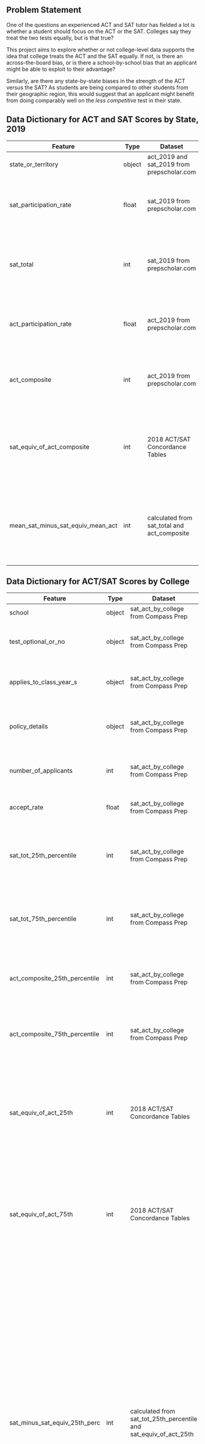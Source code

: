 ## Problem Statement

One of the questions an experienced ACT and SAT tutor has fielded a lot is whether a student should focus on the ACT or the SAT. Colleges say they treat the two tests equally, but is that true?

This project aims to explore whether or not college-level data supports the idea that college treats the ACT and the SAT equally. If not, is there an across-the-board bias, or is there a school-by-school bias that an applicant might be able to exploit to their advantage?

Similarly, are there any state-by-state biases in the strength of the ACT versus the SAT? As students are being compared to other students from their geographic region, this would suggest that an applicant might benefit from doing comparably well on the _less competitive_ test in their state.

## Data Dictionary for ACT and SAT Scores by State, 2019

|Feature|Type|Dataset|Description|
|---|---|---|---|
|state_or_territory|object|act_2019 and sat_2019 from prepscholar.com|The name of the state or territory|
|sat_participation_rate|float|sat_2019 from prepscholar.com|The SAT participation rate for eligible students in state or territory|
|sat_total|int|sat_2019 from prepscholar.com|The average SAT total score (EBRW + Math) in state or territory, rounded to nearest 10|
|act_participation_rate|float|act_2019 from prepscholar.com|The ACT participation rate for eligible students in state or territory|
|act_composite|int|act_2019 from prepscholar.com|The average ACT composite in state/territory, rounded to nearest integer|
|sat_equiv_of_act_composite|int|2018 ACT/SAT Concordance Tables|The equivalent SAT total score (EBRW + Math) for the state or territory's average ACT composite score|
|mean_sat_minus_sat_equiv_mean_act|int|calculated from sat_total and act_composite|The difference between the mean SAT total and the SAT total equivalent to the mean ACT composite for the state| 

## Data Dictionary for ACT/SAT Scores by College

|Feature|Type|Dataset|Description|
|---|---|---|---|
|school|object|sat_act_by_college from Compass Prep|College name|
|test_optional_or_no|object|sat_act_by_college from Compass Prep|Describes whether or not the college is test optional|
|applies_to_class_year_s|object|sat_act_by_college from Compass Prep|Class year or years for which test optional is available|
|policy_details|object|sat_act_by_college from Compass Prep|Description of the test optional policy, where applicable|
|number_of_applicants|int|sat_act_by_college from Compass Prep|The number of applicants to the college|
|accept_rate|float|sat_act_by_college from Compass Prep|The rate of acceptance for applicants|
|sat_tot_25th_percentile|int|sat_act_by_college from Compass Prep|The 25th percentile SAT total score (EBRW + Math) for accepted students|
|sat_tot_75th_percentile|int|sat_act_by_college from Compass Prep|The 75th percentile SAT total score (EBRW + Math) for accepted students|
|act_composite_25th_percentile|int|sat_act_by_college from Compass Prep| The 25th percentile ACT composite for accepted students|
|act_composite_75th_percentile|int|sat_act_by_college from Compass Prep| The 75th percentile ACT composite for accepted students|
|sat_equiv_of_act_25th|int|2018 ACT/SAT Concordance Tables|The equivalent SAT total score (EBRW + Math) for the college's 25th percentile ACT composite score|
|sat_equiv_of_act_75th|int|2018 ACT/SAT Concordance Tables|The equivalent SAT total score (EBRW + Math) for the college's 75th percentile ACT composite score|
|sat_minus_sat_equiv_25th_perc|int|calculated from sat_tot_25th_percentile and sat_equiv_of_act_25th|This is calculated from the 25th percentile SAT score for the college minus the SAT score equivalent for the 25th percentile ACT score for the college. A positive value indicates the 25th percentile SAT score is higher than its 25th percentile ACT counterpart. A negative value indicates that the 25th percentile ACT score is higher than its 25th percentile SAT counterpart|
|sat_minus_sat_equiv_75th_perc|int|calculated from sat_tot_75th_percentile and sat_equiv_of_act_75th|This is calculated from the 75th percentile SAT score for the college minus the SAT score equivalent for the 75th percentile ACT score for the college. A positive value indicates the 75th percentile SAT score is higher than its 75th percentile ACT counterpart. A negative value indicates that the 75th percentile ACT score is higher than its 75th percentile SAT counterpart|

## Brief Summary of Analysis
By examining summary statistics and individual data points, as well as heatmaps, histograms, bar charts, and scatterplots, it became clear that there are biases in most US states and territories towards either the ACT or the SAT and, similarly, that the majority of colleges display some, and in some cases, quite a lot, of bias towards one test or the other.

The most helpful metric to this analysis was the "SAT Total minus SAT Equivalent of ACT Composite", measured at the mean for state scores and at the 25th and 75th percentiles for the colleges. The methodology was to:

1. determine an SAT equivalent to the relevant ACT Composite using the 2018 ACT/SAT Concordance Table.
2. subtract that SAT equivalent from the related (i.e. mean, 25th percentile, or 75th percentile) SAT Total score.

A positive difference indicates that the SAT score at the given percentile or mean is higher than the ACT score. On the other hand, a negative difference indicates that the SAT score is lower than the ACT score.

It would be reasonable to expect that admitted student with a 25th percentile ACT at any given school would have equivalent scores (via the concordance chart) to admitted students with 25th percentile SAT scores at the same school. It turns out, however, that this is very often not the case.

## Conclusions and Recommendations

### States and Schools Often Show a Clear Bias Towards One Test or the Other

The data collected here reveals that there are clear biases towards one test or the other depending on the state or territory an applicant is from on the one hand, and the college an applicant is applying to on the other.

### This Data Can Be Used to an Individual Applicant's Advantage

Because standardized test scores are part of a suite of data points admissions offices use to compare students, one to another, it follows that if an applicant has comparable scores on the ACT and the SAT, they can and should decide which score to use based on some combination of geography and the school they're applying to. In essence, students are admitted not only based on their appeal to the school, _but also on their relative strengths -- including test scores -- compared to other applicants._

An important caveat is that this data doesn't speak to how much of a benefit is necessary to change an admission decision for any individual application at any given school. It's possible, for instance, that the equivalent of 1 ACT composite point or 30 SAT total score points could shift the balance for one specific applicant at one specific school, but not make a difference for another at the same or another school.

However, there's no apparent downside to using this approach other than the resources necessary to prepare for and take both the ACT and the SAT. While this may be prohibitive for some applicants, the two tests share a lot of commonalities, and trying to use the right test at the right school seems to be a low-risk, potentially high-reward approach.

### More Data Is Needed to Make More Precise Recommendations

That said, more data is needed to sharpen the determination of which test to use under which circumstance. 

For instance, at what geographic level are colleges focused? Ideally, high school-level data would be helpful for an applicant to understand whether their particular high school shows a bias towards one test or another. This data is often available for students, anonymized, through the college counselor's office. 

In addition, narrower geographic regions than the state level might be more helpful than state-level data. Whether or not that's the case should ideally be determined, perhaps by surveying admissions offices.

At the level of the college-specific data, it would be helpful to have more detailed data about applicants, such as geographic data, ideally tied to individual scores. To use that example, it would be helpful to know to what extent geography plays into the biases towards one test or another. If so, and students are being compared to each other within regions, that factor might outweigh any mean bias across the college toward one test or another, for any given region. On the other hand, if applicants aren't being considered by geographic region, this factor wouldn't matter. Either determination could influence whether and/or how to balance geographic data (such as the state-level date) against the overall patterns at any given college.

It would also be interesting (and potentially important for the colleges) to uncover why given colleges show the biases they have, particularly as they vary across score levels. For instance, do these schools need to do a better job of comparing scores across test? Are they showing improper biases towards geographic regions? While there are plenty of potential good reasons for schools showing biases (for instance, a state school preferencing in-state applicants, leading to a bias towards that state's preferred test), the information gleaned from examining this question could be important to determining if unhelpful or unconcious factors are at play in any given school's admissions office.